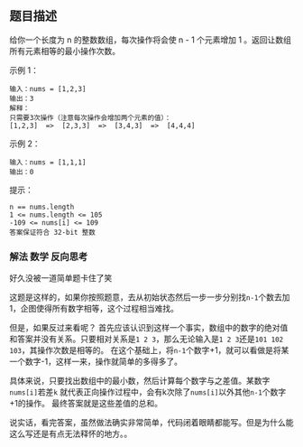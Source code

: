 ## 题目描述
给你一个长度为 n 的整数数组，每次操作将会使 n - 1 个元素增加 1 。返回让数组所有元素相等的最小操作次数。

示例 1：
```
输入：nums = [1,2,3]
输出：3
解释：
只需要3次操作（注意每次操作会增加两个元素的值）：
[1,2,3]  =>  [2,3,3]  =>  [3,4,3]  =>  [4,4,4]
```
示例 2：
```
输入：nums = [1,1,1]
输出：0
```

提示：
```
n == nums.length
1 <= nums.length <= 105
-109 <= nums[i] <= 109
答案保证符合 32-bit 整数
```

### 解法 数学 反向思考
好久没被一道简单题卡住了笑

这题是这样的，如果你按照题意，去从初始状态然后一步一步分别找`n-1`个数去加1，企图使得所有数字相等，这个过程相当难找。

但是，如果反过来看呢？
首先应该认识到这样一个事实，数组中的数字的绝对值和答案并没有关系。只要相对关系是`1 2 3`，那么无论输入是`1 2 3`还是`101 102 103`，其操作次数是相等的。
在这个基础上，将`n-1`个数字+1，就可以看做是将某一个数字-1，这样一来，操作就简单的多得多了。

具体来说，只要找出数组中的最小数，然后计算每个数字与之差值。某数字`nums[i]`若差`k`
就代表正向操作过程中，会有k次除了`nums[i]`以外其他`n-1`个数字+1的操作。
最终答案就是这些差值的总和。

说实话，看完答案，虽然做法确实非常简单，代码闭着眼睛都能写。但是为什么能这么写还是有点无法释怀的地方。。